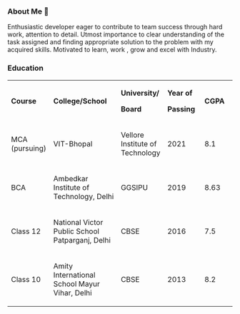 ### About Me 👋
Enthusiastic developer eager to contribute to team success through hard work, attention to detail. Utmost importance to clear understanding of the task assigned and finding appropriate solution to the problem with my acquired skills. Motivated to learn, work , grow and excel with Industry.

<!--
**amulya30/amulya30** is a ✨ _special_ ✨ repository because its `README.md` (this file) appears on your GitHub profile.

Here are some ideas to get you started:

- 🔭 I’m currently working on ...
- 🌱 I’m currently learning ...
- 👯 I’m looking to collaborate on ...
- 🤔 I’m looking for help with ...
- 💬 Ask me about ...
- 📫 How to reach me: ...
- 😄 Pronouns: ...
- ⚡ Fun fact: ...
-->
### Education
<table>
<tbody>
<tr>
<td width="56">
<p><strong>Course</strong></p>
</td>
<td width="161">
<p><strong>College/School</strong></p>
</td>
<td width="86">
<p><strong>University/</strong></p>
<p><strong>Board</strong></p>
</td>
<td width="76">
<p><strong>Year of</strong></p>
<p><strong>Passing</strong></p>
</td>
<td width="71">
<p><strong>CGPA</strong></p>
</td>
</tr>
<tr>
<td width="56">
<p>MCA (pursuing)</p>
</td>
<td width="161">
<p>VIT-Bhopal</p>
</td>
<td width="86">
<p>Vellore Institute of Technology</p>
</td>
<td width="76">
<p>2021</p>
</td>
<td width="71">
<p>8.1</p>
</td>
</tr>
<tr>
<td width="56">
<p>BCA</p>
</td>
<td width="161">
<p>Ambedkar Institute of Technology, Delhi</p>
</td>
<td width="86">
<p>GGSIPU</p>
</td>
<td width="76">
<p>2019</p>
</td>
<td width="71">
<p>8.63</p>
</td>
</tr>
<tr>
<td width="56">
<p>Class 12</p>
</td>
<td width="161">
<p>National Victor Public School Patparganj, Delhi</p>
</td>
<td width="86">
<p>CBSE</p>
</td>
<td width="76">
<p>2016</p>
</td>
<td width="71">
<p>7.5</p>
</td>
</tr>
<tr>
<td width="56">
<p>Class 10</p>
</td>
<td width="161">
<p>Amity International School Mayur Vihar, Delhi</p>
</td>
<td width="86">
<p>CBSE</p>
</td>
<td width="76">
<p>2013</p>
</td>
<td width="71">
<p>8.2</p>
</td>
</tr>
</tbody>
</table>

